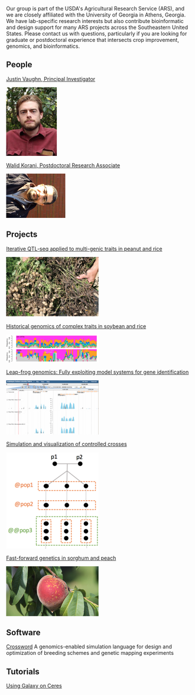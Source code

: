 Our group is part of the USDA's Agricultural Research Service (ARS), and we are closely affiliated with the University of Georgia in Athens, Georgia.  We have lab-specific research interests but also contribute bioinformatic and design support for many ARS projects across the Southeastern United States.  Please contact us with questions, particularly if you are looking for graduate or postdoctoral experience that intersects crop improvement, genomics, and bioinformatics.  

## People
[Justin Vaughn, Principal Investigator](./pages/jnvBio.md)

![alt text](./pics/jnvPic1.png "Justin Vaughn")

[Walid Korani, Postdoctoral Research Associate](https://github.com/w-korani)

![alt text](./pics/walidPic1.png "Walid Korani")

## Projects

[Iterative QTL-seq applied to multi-genic traits in peanut and rice](./pages/iQTL.md)

![alt text](./pics/iQTLPic1.png "White mold")

[Historical genomics of complex traits in soybean and rice](./pages/histGenomics.md)

![alt text](./pics/histGenPic1.png "Haplotypes through the ages")

[Leap-frog genomics: Fully exploiting model systems for gene identification](./pages/leapFrog.md)

![alt text](./pics/leapFrogPic1.png "Arabidopsis orthologs")

[Simulation and visualization of controlled crosses](./pages/simAndVis.md)

![alt text](./pics/simVis1.png "Biparental cross")

[Fast-forward genetics in sorghum and peach](./pages/ffGenetics.md)

![alt text](./pics/ffGenePic1.png "Peach Sports")

## Software

[Crossword](https://github.com/USDA-ARS-GBRU/crossword)
A genomics-enabled simulation language for design and optimization of breeding schemes and genetic mapping experiments

## Tutorials

[Using Galaxy on Ceres](./pics/galaxyOnCeres.pdf "Galaxy")



